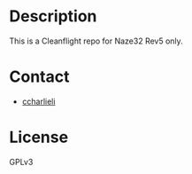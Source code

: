 # Description

This is a Cleanflight repo for Naze32 Rev5 only.


# Contact

- [ccharlieli](ccharlieli@live.com)


# License

GPLv3




